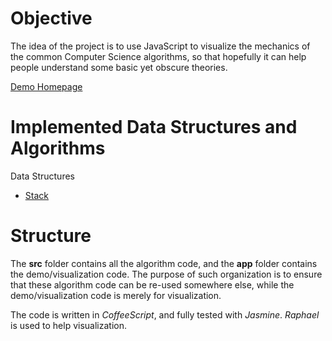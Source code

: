 # Objective

The idea of the project is to use JavaScript to visualize the mechanics of the common Computer Science algorithms, so that hopefully it can help people understand some basic yet obscure theories.

[Demo Homepage](http://marty-wang.github.com/Algorithms/)

# Implemented Data Structures and Algorithms

Data Structures

- [Stack](http://marty-wang.github.com/Algorithms/demo/basics.html#stack)

# Structure

The **src** folder contains all the algorithm code, and the **app** folder contains the demo/visualization code. The purpose of such organization is to ensure that these algorithm code can be re-used somewhere else, while the demo/visualization code is merely for visualization.

The code is written in *CoffeeScript*, and fully tested with *Jasmine*. *Raphael* is used to help visualization.  